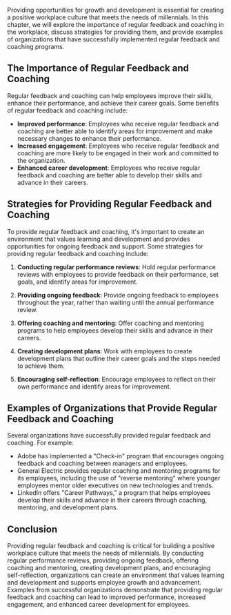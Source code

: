 
Providing opportunities for growth and development is essential for creating a positive workplace culture that meets the needs of millennials. In this chapter, we will explore the importance of regular feedback and coaching in the workplace, discuss strategies for providing them, and provide examples of organizations that have successfully implemented regular feedback and coaching programs.

The Importance of Regular Feedback and Coaching
-----------------------------------------------

Regular feedback and coaching can help employees improve their skills, enhance their performance, and achieve their career goals. Some benefits of regular feedback and coaching include:

- **Improved performance**: Employees who receive regular feedback and coaching are better able to identify areas for improvement and make necessary changes to enhance their performance.
- **Increased engagement**: Employees who receive regular feedback and coaching are more likely to be engaged in their work and committed to the organization.
- **Enhanced career development**: Employees who receive regular feedback and coaching are better able to develop their skills and advance in their careers.

Strategies for Providing Regular Feedback and Coaching
------------------------------------------------------

To provide regular feedback and coaching, it's important to create an environment that values learning and development and provides opportunities for ongoing feedback and support. Some strategies for providing regular feedback and coaching include:

1. **Conducting regular performance reviews**: Hold regular performance reviews with employees to provide feedback on their performance, set goals, and identify areas for improvement.

2. **Providing ongoing feedback**: Provide ongoing feedback to employees throughout the year, rather than waiting until the annual performance review.

3. **Offering coaching and mentoring**: Offer coaching and mentoring programs to help employees develop their skills and advance in their careers.

4. **Creating development plans**: Work with employees to create development plans that outline their career goals and the steps needed to achieve them.

5. **Encouraging self-reflection**: Encourage employees to reflect on their own performance and identify areas for improvement.

Examples of Organizations that Provide Regular Feedback and Coaching
--------------------------------------------------------------------

Several organizations have successfully provided regular feedback and coaching. For example:

- Adobe has implemented a "Check-in" program that encourages ongoing feedback and coaching between managers and employees.
- General Electric provides regular coaching and mentoring programs for its employees, including the use of "reverse mentoring" where younger employees mentor older executives on new technologies and trends.
- LinkedIn offers "Career Pathways," a program that helps employees develop their skills and advance in their careers through coaching, mentoring, and development plans.

Conclusion
----------

Providing regular feedback and coaching is critical for building a positive workplace culture that meets the needs of millennials. By conducting regular performance reviews, providing ongoing feedback, offering coaching and mentoring, creating development plans, and encouraging self-reflection, organizations can create an environment that values learning and development and supports employee growth and advancement. Examples from successful organizations demonstrate that providing regular feedback and coaching can lead to improved performance, increased engagement, and enhanced career development for employees.
